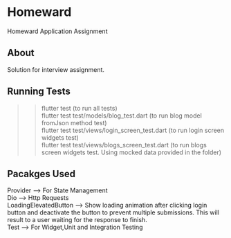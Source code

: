 # Homeward

Homeward Application Assignment

## About

Solution for interview assignment.

## Running Tests

 >> flutter test (to run all tests)\
 >> flutter test test/models/blog_test.dart (to run blog model fromJson method test)\
 >> flutter test test/views/login_screen_test.dart (to run login screen widgets test)\
 >> flutter test test/views/blogs_screen_test.dart (to run blogs screen widgets test. Using mocked data provided in the folder)


## Pacakges Used
Provider --> For State Management\
Dio --> Http Requests\
LoadingElevatedButton --> Show loading animation after clicking login button and deactivate the button to prevent multiple submissions. This will result to a user waiting for the response to finish.\
Test --> For Widget,Unit and Integration Testing

